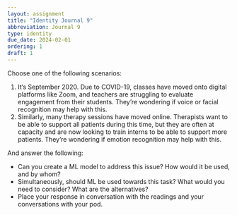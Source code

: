 ```yaml
---
layout: assignment
title: "Identity Journal 9"
abbreviation: Journal 9
type: identity
due_date: 2024-02-01
ordering: 1
draft: 1
---
```


Choose one of the following scenarios:

1. It’s September 2020. Due to COVID-19, classes have moved onto digital platforms like Zoom, and teachers are struggling to evaluate engagement from their students. They’re wondering if voice or facial recognition may help with this.
1. Similarly, many therapy sessions have moved online. Therapists want to be able to support all patients during this time, but they are often at capacity and are now looking to train interns to be able to support more patients. They’re wondering if emotion recognition may help with this.
 

And answer the following:

- Can you create a ML model to address this issue? How would it be used, and by whom?
- Simultaneously, should ML be used towards this task? What would you need to consider? What are the alternatives?
- Place your response in conversation with the readings and your conversations with your pod.
